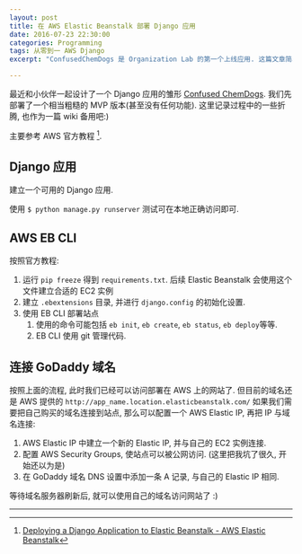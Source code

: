 ```yaml
---
layout: post
title: 在 AWS Elastic Beanstalk 部署 Django 应用
date: 2016-07-23 22:30:00
categories: Programming
tags: 从零到一 AWS Django
excerpt: "ConfusedChemDogs 是 Organization Lab 的第一个上线应用. 这篇文章简单记录了最初版本的部署过程."

---
```


最近和小伙伴一起设计了一个 Django 应用的雏形 [Confused ChemDogs](http://confusedchemdogs.club/). 我们先部署了一个相当粗糙的 MVP 版本(甚至没有任何功能). 这里记录过程中的一些折腾, 也作为一篇 wiki 备用吧:)

主要参考 AWS 官方教程 [^1].

## Django 应用

建立一个可用的 Django 应用.

使用 `$ python manage.py runserver` 测试可在本地正确访问即可.

## AWS EB CLI

按照官方教程:

1. 运行 `pip freeze` 得到 `requirements.txt`. 后续 Elastic Beanstalk 会使用这个文件建立合适的 EC2 实例
2. 建立 `.ebextensions` 目录, 并进行 `django.config` 的初始化设置.
3. 使用 EB CLI 部署站点
    1. 使用的命令可能包括 `eb init`, `eb create`, `eb status`, `eb deploy`等等.
    2. EB CLI 使用 git 管理代码.

## 连接 GoDaddy 域名

按照上面的流程, 此时我们已经可以访问部署在 AWS 上的网站了. 但目前的域名还是 AWS 提供的 `http://app_name.location.elasticbeanstalk.com/` 如果我们需要把自己购买的域名连接到站点, 那么可以配置一个 AWS Elastic IP, 再把 IP 与域名连接:

1. AWS Elastic IP 中建立一个新的 Elastic IP, 并与自己的 EC2 实例连接.
2. 配置 AWS Security Groups, 使站点可以被公网访问. (这里把我坑了很久, 开始还以为是)
3. 在 GoDaddy 域名 DNS 设置中添加一条 A 记录, 与自己的 Elastic IP 相同.

等待域名服务器刷新后, 就可以使用自己的域名访问网站了 :)

---

[^1]: [Deploying a Django Application to Elastic Beanstalk - AWS Elastic Beanstalk](http://docs.aws.amazon.com/elasticbeanstalk/latest/dg/create-deploy-python-django.html)
